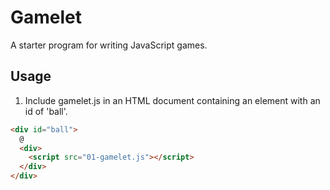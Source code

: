 # Gamelet

A starter program for writing JavaScript games.

## Usage

1. Include gamelet.js in an HTML document containing an
   element with an id of 'ball'.

```html
<div id="ball">
  @
  <div>
    <script src="01-gamelet.js"></script>
  </div>
</div>
```
